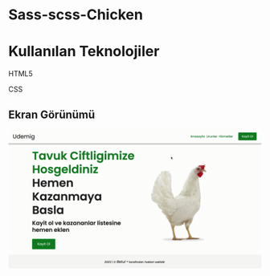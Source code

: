 <h1> Sass-scss-Chicken </h1>

<h1> Kullanılan Teknolojiler </h1>

HTML5

CSS

<h2> Ekran Görünümü</h2>

![](screen.gif)

